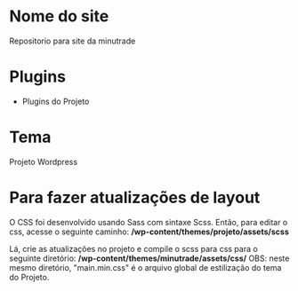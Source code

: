 # Nome do site
Repositorio para site da minutrade

# Plugins
- Plugins do Projeto 


# Tema
Projeto Wordpress

# Para fazer atualizações de layout
O CSS foi desenvolvido usando Sass com sintaxe Scss. Então, para editar o css, acesse o seguinte caminho:
**/wp-content/themes/projeto/assets/scss**

Lá, crie as atualizações no projeto e compile o scss para css para o seguinte diretório:
**/wp-content/themes/minutrade/assets/css/**
OBS: neste mesmo diretório, "main.min.css" é o arquivo global de estilização do tema do Projeto.
